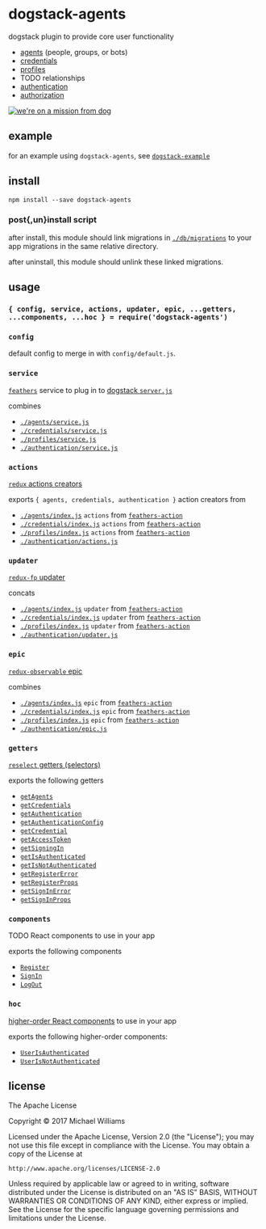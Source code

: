 # dogstack-agents

dogstack plugin to provide core user functionality

- [agents](https://en.wikipedia.org/wiki/Multi-agent_system) (people, groups, or bots)
- [credentials](https://en.wikipedia.org/wiki/Credential#Information_technology)
- [profiles](https://en.wikipedia.org/wiki/User_profile)
- TODO relationships
- [authentication](https://en.wikipedia.org/wiki/Authentication)
- [authorization](https://en.wikipedia.org/wiki/Authorization)

[![we're on a mission from dog](https://i.imgflip.com/wn3bl.jpg)](https://imgflip.com/i/wn3bl)

## example

for an example using `dogstack-agents`, see [`dogstack-example`](https://github.com/dogstack/dogstack-example)

## install

```shell
npm install --save dogstack-agents
```

### post{,un}install script

after install, this module should link migrations in [`./db/migrations`](./db/migrations) to your app migrations in the same relative directory.

after uninstall, this module should unlink these linked migrations.

## usage

### `{ config, service, actions, updater, epic, ...getters, ...components, ...hoc } = require('dogstack-agents')`

### `config`

default config to merge in with `config/default.js`.

### `service`

[`feathers`](http://feathersjs.com) service to plug in to [dogstack `server.js`](https://github.com/enspiral-root-systems/dogstack#serverjs)

combines

- [`./agents/service.js`](./agents/service.js)
- [`./credentials/service.js`](./credentials/service.js)
- [`./profiles/service.js`](./profiles/service.js)
- [`./authentication/service.js`](./authentication/service.js)

### `actions`

[`redux` actions creators](http://redux.js.org/docs/Glossary.html#action-creator)

exports `{ agents, credentials, authentication }` action creators from

- [`./agents/index.js`](./agents/index.js) `actions` from [`feathers-action`](https://github.com/ahdinosaur/feathers-action)
- [`./credentials/index.js`](./credentials/index.js) `actions` from [`feathers-action`](https://github.com/ahdinosaur/feathers-action)
- [`./profiles/index.js`](./profiles/index.js) `actions` from [`feathers-action`](https://github.com/ahdinosaur/feathers-action)
- [`./authentication/actions.js`](./authentication/actions.js)

### `updater`

[`redux-fp` updater](https://github.com/rvikmanis/redux-fp#updaters-vs-reducers)

concats

- [`./agents/index.js`](./agents/index.js) `updater` from [`feathers-action`](https://github.com/ahdinosaur/feathers-action)
- [`./credentials/index.js`](./credentials/index.js) `updater` from [`feathers-action`](https://github.com/ahdinosaur/feathers-action)
- [`./profiles/index.js`](./profiles/index.js) `updater` from [`feathers-action`](https://github.com/ahdinosaur/feathers-action)
- [`./authentication/updater.js`](./authentication/updater.js)

### `epic`

[`redux-observable` epic](https://redux-observable.js.org/)

combines

- [`./agents/index.js`](./agents/index.js) `epic` from [`feathers-action`](https://github.com/ahdinosaur/feathers-action)
- [`./credentials/index.js`](./credentials/index.js) `epic` from [`feathers-action`](https://github.com/ahdinosaur/feathers-action)
- [`./profiles/index.js`](./profiles/index.js) `epic` from [`feathers-action`](https://github.com/ahdinosaur/feathers-action)
- [`./authentication/epic.js`](./authentication/epic.js)

### `getters`

[`reselect` getters (selectors)](https://github.com/reactjs/reselect)

exports the following getters

- [`getAgents`](./agents/getters/getAgents.js)
- [`getCredentials`](./credentials/getters/getCredentials.js)
- [`getAuthentication`](./authentication/getters/getAuthentication.js)
- [`getAuthenticationConfig`](./authentication/getters/getAuthenticationConfig.js)
- [`getCredential`](./authentication/getters/getCredential.js)
- [`getAccessToken`](./authentication/getters/getAccessToken.js)
- [`getSigningIn`](./authentication/getters/getSigningIn.js)
- [`getIsAuthenticated`](./authentication/getters/getIsAuthenticated.js)
- [`getIsNotAuthenticated`](./authentication/getters/getIsNotAuthenticated.js)
- [`getRegisterError`](./authentication/getters/getRegisterError.js)
- [`getRegisterProps`](./authentication/getters/getRegisterProps.js)
- [`getSignInError`](./authentication/getters/getSignInError.js)
- [`getSignInProps`](./authentication/getters/getSignInProps.js)

### `components`

TODO React components to use in your app

exports the following components

- [`Register`](./authentication/containers/Register.js)
- [`SignIn`](./authentication/containers/SignIn.js)
- [`LogOut`](./authentication/containers/LogOut.js)

### `hoc`

[higher-order React components](https://medium.com/@dan_abramov/mixins-are-dead-long-live-higher-order-components-94a0d2f9e750) to use in your app

exports the following higher-order components:

- [`UserIsAuthenticated`](./authentication/hoc/userIsAuthenticated)
- [`UserIsNotAuthenticated`](./authentication/hoc/userIsNotAuthenticated)

## license

The Apache License

Copyright &copy; 2017 Michael Williams

Licensed under the Apache License, Version 2.0 (the "License");
you may not use this file except in compliance with the License.
You may obtain a copy of the License at

    http://www.apache.org/licenses/LICENSE-2.0

Unless required by applicable law or agreed to in writing, software
distributed under the License is distributed on an "AS IS" BASIS,
WITHOUT WARRANTIES OR CONDITIONS OF ANY KIND, either express or implied.
See the License for the specific language governing permissions and
limitations under the License.
